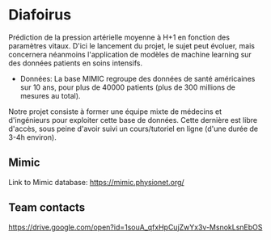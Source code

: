 # Diafoirus

Prédiction de la pression artérielle moyenne à H+1 en fonction des paramètres vitaux. D'ici le lancement du projet, le sujet peut évoluer, mais concernera néanmoins l'application de modèles de machine learning sur des données patients en soins intensifs. 

- Données: La base MIMIC regroupe des données de santé américaines sur 10 ans, pour plus de 40000 patients (plus de 300 millions de mesures au total). 

Notre projet consiste à former une équipe mixte de médecins et d'ingénieurs pour exploiter cette base de données. Cette dernière est libre d'accès, sous peine d'avoir suivi un cours/tutoriel en ligne (d'une durée de 3-4h environ). 

## Mimic
Link to Mimic database: https://mimic.physionet.org/

## Team contacts
https://drive.google.com/open?id=1souA_qfxHpCujZwYx3v-MsnokLsnEbOS

